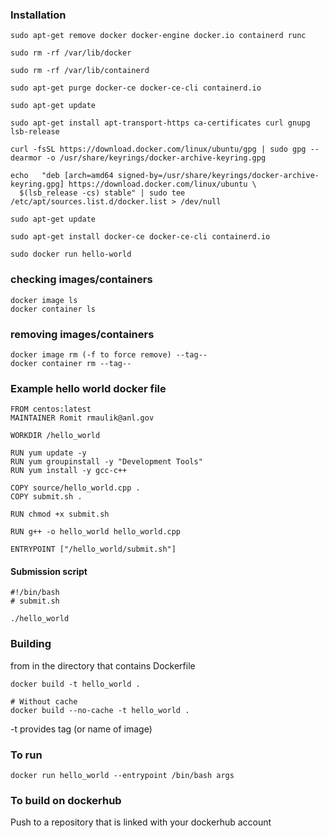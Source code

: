 ### Installation

```
sudo apt-get remove docker docker-engine docker.io containerd runc

sudo rm -rf /var/lib/docker

sudo rm -rf /var/lib/containerd

sudo apt-get purge docker-ce docker-ce-cli containerd.io

sudo apt-get update

sudo apt-get install apt-transport-https ca-certificates curl gnupg lsb-release

curl -fsSL https://download.docker.com/linux/ubuntu/gpg | sudo gpg --dearmor -o /usr/share/keyrings/docker-archive-keyring.gpg

echo   "deb [arch=amd64 signed-by=/usr/share/keyrings/docker-archive-keyring.gpg] https://download.docker.com/linux/ubuntu \
  $(lsb_release -cs) stable" | sudo tee /etc/apt/sources.list.d/docker.list > /dev/null

sudo apt-get update

sudo apt-get install docker-ce docker-ce-cli containerd.io

sudo docker run hello-world
```

### checking images/containers

```
docker image ls
docker container ls
```

### removing images/containers

```
docker image rm (-f to force remove) --tag-- 
docker container rm --tag--
```


### Example hello world docker file

```
FROM centos:latest
MAINTAINER Romit rmaulik@anl.gov

WORKDIR /hello_world

RUN yum update -y
RUN yum groupinstall -y "Development Tools"
RUN yum install -y gcc-c++

COPY source/hello_world.cpp .
COPY submit.sh .

RUN chmod +x submit.sh

RUN g++ -o hello_world hello_world.cpp

ENTRYPOINT ["/hello_world/submit.sh"]
```

#### Submission script

```
#!/bin/bash
# submit.sh

./hello_world
```

### Building
from in the directory that contains Dockerfile

```
docker build -t hello_world .

# Without cache
docker build --no-cache -t hello_world .
```
-t provides tag (or name of image)

### To run

```
docker run hello_world --entrypoint /bin/bash args
```

### To build on dockerhub

Push to a repository that is linked with your dockerhub account